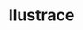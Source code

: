 ---
title: Ilustrace
pageId: illustration-list
layout: pages/gallery-list
list:
- pageId: ilustrace/kafka
- pageId: ilustrace/don-juan
- pageId: ilustrace/psi-vino
- pageId: ilustrace/duse-zrcadlo
---
